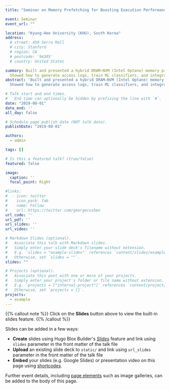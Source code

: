 ```yaml
---
title: "Seminar on Memory Prefetching for Boosting Execution Performance"

event: Seminar
event_url: ""

location: "Kyung-Hee University (KHU), South Korea"
address:
  # street: 450 Serra Mall
  # city: Stanford
  # region: CA
  # postcode: '94305'
  # country: United States

summary: Built and presented a hybrid DRAM–NVM (Intel Optane) memory prefetcher inside the Linux kernel.
  Showed how to generate access logs, train ML classifiers, and integrate them into the kernel to improve prefetch accuracy.
abstract: 'Built and presented a hybrid DRAM–NVM (Intel Optane) memory prefetcher inside the Linux kernel.
  Showed how to generate access logs, train ML classifiers, and integrate them into the kernel to improve prefetch accuracy.'

# Talk start and end times.
#   End time can optionally be hidden by prefixing the line with `#`.
date: "2019-08-01"
date_end: ''
all_day: false

# Schedule page publish date (NOT talk date).
publishDate: "2019-08-01"

authors:
  - admin

tags: []

# Is this a featured talk? (true/false)
featured: false

image:
  caption: ''
  focal_point: Right

#links:
#  - icon: twitter
#    icon_pack: fab
#    name: Follow
#    url: https://twitter.com/georgecushen
url_code: ''
url_pdf: ''
url_slides: ''
url_video: ''

# Markdown Slides (optional).
#   Associate this talk with Markdown slides.
#   Simply enter your slide deck's filename without extension.
#   E.g. `slides = "example-slides"` references `content/slides/example-slides.md`.
#   Otherwise, set `slides = ""`.
slides: ""

# Projects (optional).
#   Associate this post with one or more of your projects.
#   Simply enter your project's folder or file name without extension.
#   E.g. `projects = ["internal-project"]` references `content/project/deep-learning/index.md`.
#   Otherwise, set `projects = []`.
projects:
  - example
---
```


{{% callout note %}}
Click on the **Slides** button above to view the built-in slides feature.
{{% /callout %}}

Slides can be added in a few ways:

- **Create** slides using Hugo Blox Builder's [_Slides_](https://docs.hugoblox.com/reference/content-types/) feature and link using `slides` parameter in the front matter of the talk file
- **Upload** an existing slide deck to `static/` and link using `url_slides` parameter in the front matter of the talk file
- **Embed** your slides (e.g. Google Slides) or presentation video on this page using [shortcodes](https://docs.hugoblox.com/reference/markdown/).

Further event details, including [page elements](https://docs.hugoblox.com/reference/markdown/) such as image galleries, can be added to the body of this page.
